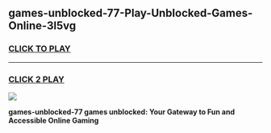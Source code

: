 
## games-unblocked-77-Play-Unblocked-Games-Online-3l5vg
<h3>
<a href="https://premium76.site?title=games-unblocked-77&ref=24A">CLICK TO PLAY</a></h3>
<hr>

<h3>
<a href="https://premium76.site?title=games-unblocked-77&ref=24A">CLICK 2 PLAY</a>
  
</h3>

<a href="https://premium76.site?title=games-unblocked-77&ref=24A"><img src="https://clearcache.store/games.png"></a>


**games-unblocked-77 games unblocked: Your Gateway to Fun and Accessible Online Gaming**
